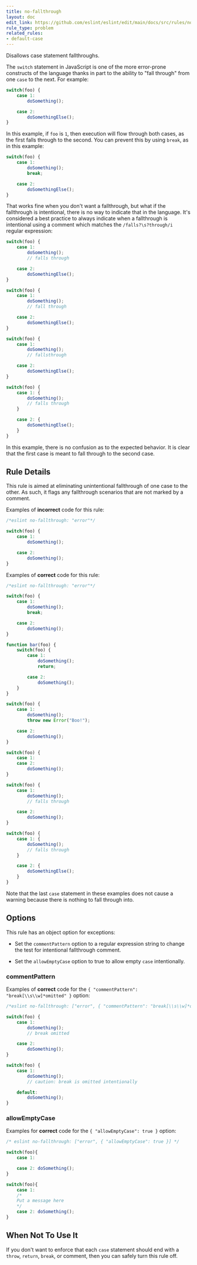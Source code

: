 ```yaml
---
title: no-fallthrough
layout: doc
edit_link: https://github.com/eslint/eslint/edit/main/docs/src/rules/no-fallthrough.md
rule_type: problem
related_rules:
- default-case
---
```


<!--RECOMMENDED-->

Disallows case statement fallthroughs.

The `switch` statement in JavaScript is one of the more error-prone constructs of the language thanks in part to the ability to "fall through" from one `case` to the next. For example:

```js
switch(foo) {
    case 1:
        doSomething();

    case 2:
        doSomethingElse();
}
```

In this example, if `foo` is `1`, then execution will flow through both cases, as the first falls through to the second. You can prevent this by using `break`, as in this example:

```js
switch(foo) {
    case 1:
        doSomething();
        break;

    case 2:
        doSomethingElse();
}
```

That works fine when you don't want a fallthrough, but what if the fallthrough is intentional, there is no way to indicate that in the language. It's considered a best practice to always indicate when a fallthrough is intentional using a comment which matches the `/falls?\s?through/i` regular expression:

```js
switch(foo) {
    case 1:
        doSomething();
        // falls through

    case 2:
        doSomethingElse();
}

switch(foo) {
    case 1:
        doSomething();
        // fall through

    case 2:
        doSomethingElse();
}

switch(foo) {
    case 1:
        doSomething();
        // fallsthrough

    case 2:
        doSomethingElse();
}

switch(foo) {
    case 1: {
        doSomething();
        // falls through
    }

    case 2: {
        doSomethingElse();
    }
}
```

In this example, there is no confusion as to the expected behavior. It is clear that the first case is meant to fall through to the second case.

## Rule Details

This rule is aimed at eliminating unintentional fallthrough of one case to the other. As such, it flags any fallthrough scenarios that are not marked by a comment.

Examples of **incorrect** code for this rule:

```js
/*eslint no-fallthrough: "error"*/

switch(foo) {
    case 1:
        doSomething();

    case 2:
        doSomething();
}
```

Examples of **correct** code for this rule:

```js
/*eslint no-fallthrough: "error"*/

switch(foo) {
    case 1:
        doSomething();
        break;

    case 2:
        doSomething();
}

function bar(foo) {
    switch(foo) {
        case 1:
            doSomething();
            return;

        case 2:
            doSomething();
    }
}

switch(foo) {
    case 1:
        doSomething();
        throw new Error("Boo!");

    case 2:
        doSomething();
}

switch(foo) {
    case 1:
    case 2:
        doSomething();
}

switch(foo) {
    case 1:
        doSomething();
        // falls through

    case 2:
        doSomething();
}

switch(foo) {
    case 1: {
        doSomething();
        // falls through
    }

    case 2: {
        doSomethingElse();
    }
}
```

Note that the last `case` statement in these examples does not cause a warning because there is nothing to fall through into.

## Options

This rule has an object option for exceptions:

* Set the `commentPattern` option to a regular expression string to change the test for intentional fallthrough comment.

* Set the `allowEmptyCase` option to true to allow empty `case` intentionally.

### commentPattern

Examples of **correct** code for the `{ "commentPattern": "break[\\s\\w]*omitted" }` option:

```js
/*eslint no-fallthrough: ["error", { "commentPattern": "break[\\s\\w]*omitted" }]*/

switch(foo) {
    case 1:
        doSomething();
        // break omitted

    case 2:
        doSomething();
}

switch(foo) {
    case 1:
        doSomething();
        // caution: break is omitted intentionally

    default:
        doSomething();
}
```

### allowEmptyCase

Examples for **correct** code for the `{ "allowEmptyCase": true }` option:

```js
/* eslint no-fallthrough: ["error", { "allowEmptyCase": true }] */

switch(foo){
    case 1:

    case 2: doSomething();
}

switch(foo){
    case 1:
    /*
    Put a message here 
    */
    case 2: doSomething();
}

```

## When Not To Use It

If you don't want to enforce that each `case` statement should end with a `throw`, `return`, `break`, or comment, then you can safely turn this rule off.
